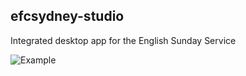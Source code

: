 efcsydney-studio
----------------

Integrated desktop app for the English Sunday Service

![Example](https://d.pr/i/OYni1Y+)
